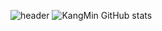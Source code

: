 ![header](https://capsule-render.vercel.app/api?type=Cylinder&color=auto&height=300&section=header&text=KangMin%20GitHub&fontSize=90)
![KangMin GitHub stats](https://github-readme-stats.vercel.app/api?username=jokangmin&hide=contribs,prs)
